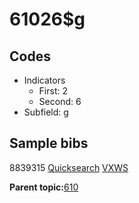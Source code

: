 # 61026$g

## Codes

-   Indicators
    -   First: 2
    -   Second: 6
-   Subfield: g

## Sample bibs

8839315 [Quicksearch](https://search.library.yale.edu/catalog/8839315) [VXWS](http://prodorbis.library.yale.edu:7014/vxws/GetHoldingsService?bibId=8839315)

**Parent topic:**[610](../../tags/610/610.md)

